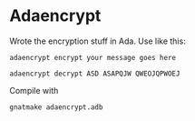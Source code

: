 Adaencrypt
==========
Wrote the encryption stuff in Ada. Use like this:

    adaencrypt encrypt your message goes here

    adaencrypt decrypt ASD ASAPQJW QWEOJQPWOEJ

Compile with

    gnatmake adaencrypt.adb

